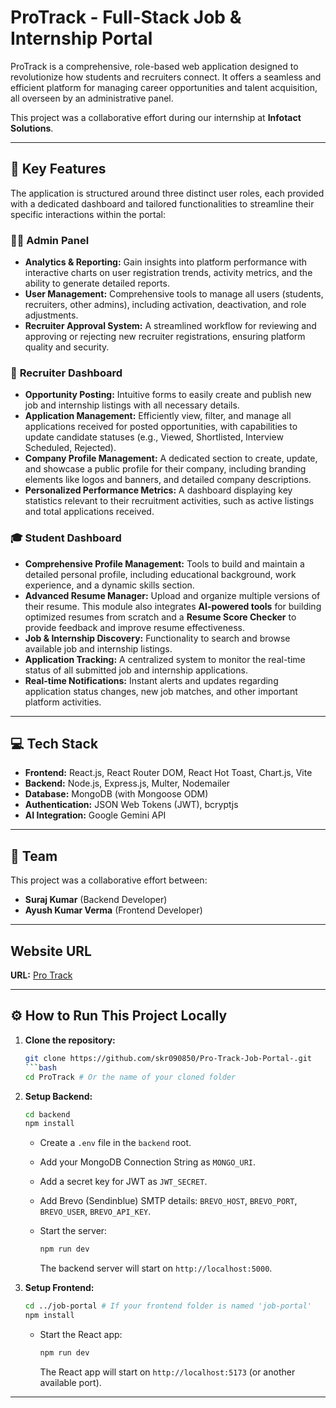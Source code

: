 # ProTrack - Full-Stack Job & Internship Portal

ProTrack is a comprehensive, role-based web application designed to revolutionize how students and recruiters connect. It offers a seamless and efficient platform for managing career opportunities and talent acquisition, all overseen by an administrative panel.

This project was a collaborative effort during our internship at **Infotact Solutions**.

---

## 🌟 Key Features

The application is structured around three distinct user roles, each provided with a dedicated dashboard and tailored functionalities to streamline their specific interactions within the portal:

### 🧑‍💼 **Admin Panel**
* **Analytics & Reporting:** Gain insights into platform performance with interactive charts on user registration trends, activity metrics, and the ability to generate detailed reports.
* **User Management:** Comprehensive tools to manage all users (students, recruiters, other admins), including activation, deactivation, and role adjustments.
* **Recruiter Approval System:** A streamlined workflow for reviewing and approving or rejecting new recruiter registrations, ensuring platform quality and security.

### 🏢 **Recruiter Dashboard**
* **Opportunity Posting:** Intuitive forms to easily create and publish new job and internship listings with all necessary details.
* **Application Management:** Efficiently view, filter, and manage all applications received for posted opportunities, with capabilities to update candidate statuses (e.g., Viewed, Shortlisted, Interview Scheduled, Rejected).
* **Company Profile Management:** A dedicated section to create, update, and showcase a public profile for their company, including branding elements like logos and banners, and detailed company descriptions.
* **Personalized Performance Metrics:** A dashboard displaying key statistics relevant to their recruitment activities, such as active listings and total applications received.

### 🎓 **Student Dashboard**
* **Comprehensive Profile Management:** Tools to build and maintain a detailed personal profile, including educational background, work experience, and a dynamic skills section.
* **Advanced Resume Manager:** Upload and organize multiple versions of their resume. This module also integrates **AI-powered tools** for building optimized resumes from scratch and a **Resume Score Checker** to provide feedback and improve resume effectiveness.
* **Job & Internship Discovery:** Functionality to search and browse available job and internship listings.
* **Application Tracking:** A centralized system to monitor the real-time status of all submitted job and internship applications.
* **Real-time Notifications:** Instant alerts and updates regarding application status changes, new job matches, and other important platform activities.

---

## 💻 Tech Stack

* **Frontend:** React.js, React Router DOM, React Hot Toast, Chart.js, Vite
* **Backend:** Node.js, Express.js, Multer, Nodemailer
* **Database:** MongoDB (with Mongoose ODM)
* **Authentication:** JSON Web Tokens (JWT), bcryptjs
* **AI Integration:** Google Gemini API

---

## 🤝 Team

This project was a collaborative effort between:
* **Suraj Kumar** (Backend Developer)
* **Ayush Kumar Verma** (Frontend Developer)

---

## Website URL

**URL:** [Pro Track](https://pro-track-job-portal.vercel.app/)

---

## ⚙️ How to Run This Project Locally

1.  **Clone the repository:**
    ```bash
    git clone https://github.com/skr090850/Pro-Track-Job-Portal-.git
    ```bash
    cd ProTrack # Or the name of your cloned folder
    ```

2.  **Setup Backend:**
    ```bash
    cd backend
    npm install
    ```
    * Create a `.env` file in the `backend` root.
    * Add your MongoDB Connection String as `MONGO_URI`.
    * Add a secret key for JWT as `JWT_SECRET`.
    * Add Brevo (Sendinblue) SMTP details: `BREVO_HOST`, `BREVO_PORT`, `BREVO_USER`, `BREVO_API_KEY`.
    
    * Start the server:
        ```bash
        npm run dev
        ```
        The backend server will start on `http://localhost:5000`.

3.  **Setup Frontend:**
    ```bash
    cd ../job-portal # If your frontend folder is named 'job-portal'
    npm install
    ```
    * Start the React app:
        ```bash
        npm run dev
        ```
        The React app will start on `http://localhost:5173` (or another available port).

---
